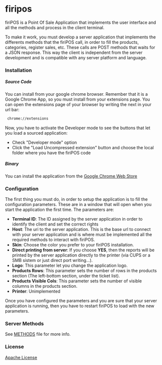 # firipos

firiPOS is a Point Of Sale Application that implements the user interface and all the methods and process in the client terminal.

To make it work, you must develop a server application that implements the differents methods that the firiPOS call, in order to fill the products, categories, register sales, etc. These calls are POST methods that waits for a JSON response. This way the client is independent from the server development and is compatible with any server platform and language.

### Installation
##### Source Code
You can install from your google chrome browser. Remember that it is a Google Chrome App, so you must install from your extensions page. You can open the extensions page of your browser by writing the next in your url bar:
```sh
 chrome://extensions
```
Now, you have to activate the Developer mode to see the buttons that let you load a sourced application:
- Check "Developer mode" option
- Click the "Load Uncompressed extension" button and choose the local folder where you have the firiPOS code
##### Binary
You can install the application from the [Google Chrome Web Store]

### Configuration
The first thing you must do, in order to setup the application is to fill the configuration parameters. These are in a window that will open when you start the application the first time. The parameters are:

- **Terminal ID**: The ID assigned by the server application in order to identify the client and set the correct rights
- **Host**: The uri to the server application. This is the base url to connect with your server application and is where must be implemented all the required methods to interact with firiPOS.
- **Skin**: Choose the color you prefer to your firiPOS installation.
- **Direct printing from server**: If you choose **YES**, then the reports will be printed by the server application directly to the printer (via CUPS or a SMB sistem or just direct port writing...).
- **Logo**: This parameter let you change the application logo.
- **Products Rows**: This parameter sets the number of rows in the products section (The left-bottom section, under the ticket list).
- **Products Visible Cols**: This parameter sets the number of visible columns in the products section.
- **Printer**: Unimplemented

Once you have configured the parameters and you are sure that your server application is running, then you have to restart firiPOS to load with the new parameters.

### Server Methods
See [METHODS] file for more info.

### License
[Apache License]

[//]: #

[Apache License]: <http://www.apache.org/licenses/>
[METHODS]: <https://github.com/firiazabal/firipos/blob/master/METHODS.md>
[Google Chrome Web Store]: <https://chrome.google.com/webstore/detail/firipos/ggjemkehpbkknbjaigadhmmlkocdgkoi>
